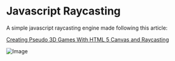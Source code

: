 # Javascript Raycasting

A simple javascript raycasting engine made following this article:

[Creating Pseudo 3D Games With HTML 5 Canvas and Raycasting](https://dev.opera.com/articles/3d-games-with-canvas-and-raycasting-part-1/)

![Image](https://dev.opera.com/articles/3d-games-with-canvas-and-raycasting-part-1/textured.png)
